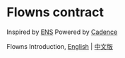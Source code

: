 # Flowns contract

Inspired by [ENS](https://ens.domains/)
Powered by [Cadence](https://docs.onflow.org/cadence/)

Flowns Introduction, [English](https://hackmd.io/@flowns/intro) | [中文版](https://hackmd.io/@flowns/intro-zh)
